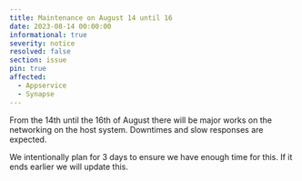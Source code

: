 ```yaml
---
title: Maintenance on August 14 until 16
date: 2023-08-14 00:00:00 
informational: true
severity: notice
resolved: false
section: issue
pin: true
affected:
  - Appservice
  - Synapse
---
```


From the 14th until the 16th of August there will be major works on the networking
on the host system. Downtimes and slow responses are expected.

We intentionally plan for 3 days to ensure we have enough time for this. If it ends
earlier we will update this.
